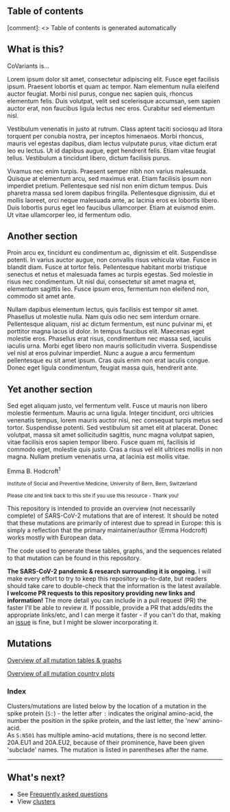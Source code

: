 ## Table of contents

[comment]: <> Table of contents is generated automatically

## What is this?

CoVariants is...

Lorem ipsum dolor sit amet, consectetur adipiscing elit. Fusce eget facilisis ipsum. Praesent lobortis et quam ac tempor. Nam elementum nulla eleifend auctor feugiat. Morbi nisl purus, congue nec sapien quis, rhoncus elementum felis. Duis volutpat, velit sed scelerisque accumsan, sem sapien auctor erat, non faucibus ligula lectus nec eros. Curabitur sed elementum nisl.

Vestibulum venenatis in justo at rutrum. Class aptent taciti sociosqu ad litora torquent per conubia nostra, per inceptos himenaeos. Morbi rhoncus, mauris vel egestas dapibus, diam lectus vulputate purus, vitae dictum erat leo eu lectus. Ut id dapibus augue, eget hendrerit felis. Etiam vitae feugiat tellus. Vestibulum a tincidunt libero, dictum facilisis purus.

Vivamus nec enim turpis. Praesent semper nibh non varius malesuada. Quisque at elementum arcu, sed maximus erat. Etiam facilisis ipsum non imperdiet pretium. Pellentesque sed nisl non enim dictum tempus. Duis pharetra massa sed lorem dapibus fringilla. Pellentesque dignissim, dui et mollis laoreet, orci neque malesuada ante, ac lacinia eros ex lobortis libero. Duis lobortis purus eget leo faucibus ullamcorper. Etiam at euismod enim. Ut vitae ullamcorper leo, id fermentum odio.

## Another section

Proin arcu ex, tincidunt eu condimentum ac, dignissim et elit. Suspendisse potenti. In varius auctor augue, non convallis risus vehicula vitae. Fusce in blandit diam. Fusce at tortor felis. Pellentesque habitant morbi tristique senectus et netus et malesuada fames ac turpis egestas. Sed molestie in risus nec condimentum. Ut nisl dui, consectetur sit amet magna et, elementum sagittis leo. Fusce ipsum eros, fermentum non eleifend non, commodo sit amet ante.

Nullam dapibus elementum lectus, quis facilisis est tempor sit amet. Phasellus ut molestie nulla. Nam quis odio nec sem interdum ornare. Pellentesque aliquam, nisl ac dictum fermentum, est nunc pulvinar mi, et porttitor magna lacus id dolor. In tempus faucibus elit. Maecenas eget molestie eros. Phasellus erat risus, condimentum nec massa sed, iaculis iaculis urna. Morbi eget libero non mauris sollicitudin viverra. Suspendisse vel nisl at eros pulvinar imperdiet. Nunc a augue a arcu fermentum pellentesque eu sit amet ipsum. Cras quis enim non erat iaculis congue. Donec eget ligula condimentum, feugiat massa quis, hendrerit ante.

## Yet another section

Sed eget aliquam justo, vel fermentum velit. Fusce ut mauris non libero molestie fermentum. Mauris ac urna ligula. Integer tincidunt, orci ultricies venenatis tempus, lorem mauris auctor nisi, nec consequat turpis metus sed tortor. Suspendisse potenti. Sed vestibulum sit amet elit at placerat. Donec volutpat, massa sit amet sollicitudin sagittis, nunc magna volutpat sapien, vitae facilisis eros sapien tempor libero. Fusce quam mi, facilisis id commodo eget, molestie quis justo. Cras a risus vel elit ultrices mollis in non magna. Nullam pretium venenatis urna, at lacinia est mollis vitae.

<p>
Emma B. Hodcroft<sup>1</sup>
</p>

<p>
<sub>Institute of Social and Preventive Medicine, University of Bern, Bern, Switzerland</sub>
</p>

<p>
<sub>Please cite and link back to this site if you use this resource - Thank you!</sub>
</p>

This repository is intended to provide an overview (not necessarily complete) of SARS-CoV-2 mutations that are of interest.
It should be noted that these mutations are primarily of interest due to spread in Europe: this is simply a reflection that the primary maintainer/author (Emma Hodcroft) works mostly with European data.

<!-- I support and urge others to set up similar sites for non-European clusters/mutations - I will happily link them here if you get in touch. -->

The code used to generate these tables, graphs, and the sequences related to that mutation can be found in this repository.

**The SARS-CoV-2 pandemic & research surrounding it is ongoing.**
I will make every effort to try to keep this repository up-to-date, but readers should take care to double-check that the information is the latest available. <br/>
**I welcome PR requests to this repository providing new links and information!**
The more detail you can include in a pull request (PR) the faster I'll be able to review it.
If possible, provide a PR that adds/edits the appropriate links/etc, and I can merge it faster - if you can't do that, making an [issue](https://github.com/emmahodcroft/cluster_scripts/issues) is fine, but I might be slower incorporating it.

## Mutations

[Overview of all mutation tables & graphs](table_overview.md)

[Overview of all mutation country plots](country_overview.md)

### Index

Clusters/mutations are listed below by the location of a mutation in the spike protein (`S:`) - the letter after `:` indicates the original amino-acid, the number the position in the spike protein, and the last letter, the 'new' amino-acid.<br/>
As `S:N501` has multiple amino-acid mutations, there is no second letter.<br/>
20A.EU1 and 20A.EU2, because of their prominence, have been given 'subclade' names.
The mutation is listed in parentheses after the name.

---

## What's next?

- See [Frequently asked questions](/faq)
- View [clusters](/)

